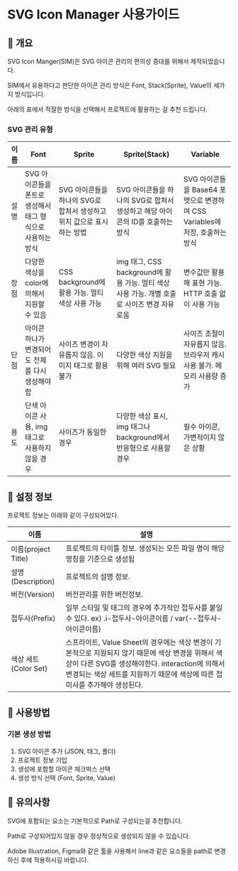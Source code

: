 # SVG Icon Manager 사용가이드

## 📌 개요

SVG Icon Manger(SIM)은 SVG 아이콘 관리의 편의성 증대를 위해서 제작되었습니다.

SIM에서 유용하다고 판단한 아이콘 관리 방식은 Font, Stack(Sprite), Value의 세가지 방식입니다.

아래의 표에서 적절한 방식을 선택해서 프로젝트에 활용하는 걸 추천 드립니다.

### SVG 관리 유형

| 이름         | Font                                                                 | Sprite                                                                 | Sprite(Stack)                                                                                  | Variable                                                                                   |
| ------------ | -------------------------------------------------------------------- | ---------------------------------------------------------------------- | --------------------------------------------------------------------------------------------- | ------------------------------------------------------------------------------------------ |
| 설명         | SVG 아이콘들을 폰트로 생성해서 태그 형식으로 사용하는 방식           | SVG 아이콘들을 하나의 SVG로 합쳐서 생성하고 위치 값으로 표시하는 방법   | SVG 아이콘들을 하나의 SVG로 합쳐서 생성하고 해당 아이콘의 ID를 호출하는 방식                  | SVG 아이콘들을 Base64 포맷으로 변경하여 CSS Variables에 저장, 호출하는 방식                |
| 장점         | 다양한 색상을 color에 의해서 지원할 수 있음                         | CSS background에 활용 가능. 멀티 색상 사용 가능                        | img 태그, CSS background에 활용 가능. 멀티 색상 사용 가능. 개별 호출로 사이즈 변경 자유로움   | 변수값만 활용해 표현 가능. HTTP 호출 없이 사용 가능                                        |
| 단점         | 아이콘 하나가 변경되어도 전체를 다시 생성해야 함                     | 사이즈 변경이 자유롭지 않음. 이미지 태그로 활용 불가                   | 다양한 색상 지원을 위해 여러 SVG 필요                                                         | 사이즈 조절이 자유롭지 않음. 브라우저 캐시 사용 불가. 메모리 사용량 증가                   |
| 용도         | 단색 아이콘 사용, img 태그로 사용하지 않을 경우                      | 사이즈가 동일한 경우                                                   | 다양한 색상 표시, img 태그나 background에서 반응형으로 사용할 경우                            | 필수 아이콘, 가변적이지 않은 상황                                                          |

## 📌 설정 정보

프로젝트 정보는 아래와 같이 구성되어있다.

| 이름 | 설명 |
| --- | --- |
| 이름(project Title) | 프로젝트의 타이틀 정보. 생성되는 모든 파일 명이 해당 명칭을 기준으로 생성됨 |
| 설명(Description) | 프로젝트의 설명 정보. |
| 버전(Version) | 버전관리를 위한 버전정보. |
| 접두사(Prefix) | 일부 스타일 및 태그의 경우에 추가적인 접두사를 붙일 수 있다.  ex) .i-접두사-아이콘이름 / var(--접두사-아이콘이름) |
| 색상 세트(Color Set) | 스프라이트, Value Sheet의 경우에는 색상 변경이 기본적으로 지원되지 않기 때문에 색상 변경을 위해서 색상이 다른 SVG를 생성해야한다. interaction에 의해서 변경되는 색상 세트를 지원하기 때문에 색상에 따른  접미사를 추가해야 생성된다. |

## 📌 사용방법

### 기본 생성 방법

1. SVG 아이콘 추가 (JSON, 태그, 폴더)
2. 프로젝트 정보 기입
3. 생성에 포함할 아이콘 체크박스 선택
4. 생성 방식 선택 (Font, Sprite, Value)

## 📌 유의사항

SVG에 포함되는 요소는 기본적으로 Path로 구성되는걸 추천합니다.

Path로 구성되어있지 않을 경우 정상적으로 생성되지 않을 수 있습니다.

Adobe Illustration, Figma와 같은 툴을 사용해서 line과 같은 요소들을 path로 변경하신 후에 적용하시길 바랍니다.